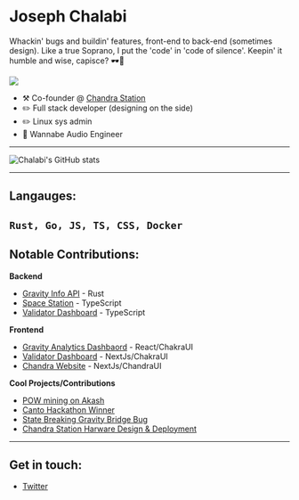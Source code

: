 # Joseph Chalabi

Whackin' bugs and buildin' features, front-end to back-end (sometimes design). Like a true Soprano, I put the 'code' in 'code of silence'. Keepin' it humble and wise, capisce? 🕶️💼

![](https://gfycat.com/actualjampackedammonite-tony)

-   :hammer_and_pick: Co-founder @ [Chandra Station](https://chandrastation.com)
-   :pencil2: Full stack developer (designing on the side)
-   :pencil2: Linux sys admin
-   🎵 Wannabe Audio Engineer
---

![Chalabi's GitHub stats](https://github-readme-stats.vercel.app/api?username=chalabi2&theme=dark&show_icons=true)

---
## Langauges:
`Rust, Go, JS, TS, CSS, Docker`
---

## Notable Contributions:
**Backend**
* [Gravity Info API]() - Rust
* [Space Station]() - TypeScript
* [Validator Dashboard]() - TypeScript

**Frontend**
* [Gravity Analytics Dashbaord]() - React/ChakraUI
* [Validator Dashboard]() - NextJs/ChakraUI
* [Chandra Website]() - NextJs/ChandraUI

**Cool Projects/Contributions** 
* [POW mining on Akash]()
* [Canto Hackathon Winner]()
* [State Breaking Gravity Bridge Bug]()
* [Chandra Station Harware Design & Deployment]()
---
## Get in touch:
* [Twitter](https://twitter.com/chalabi_joseph)
